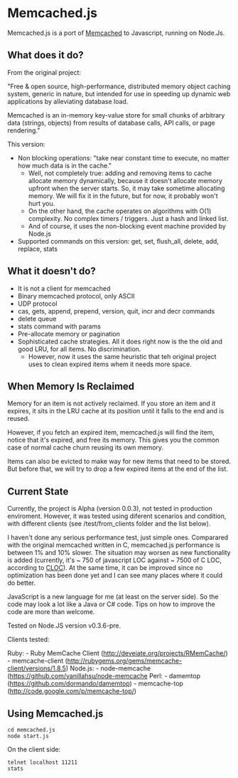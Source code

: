 # Memcached.js
Memcached.js is a port of [Memcached](http://memcached.org/) to Javascript, running on Node.Js.

## What does it do?

From the original project: 

"Free & open source, high-performance, distributed memory object caching system, generic in nature, but intended for use in speeding up dynamic web applications by alleviating database load.

Memcached is an in-memory key-value store for small chunks of arbitrary data (strings, objects) from results of database calls, API calls, or page rendering."

This version:

* Non blocking operations: "take near constant time to execute, no matter how much data is in the cache."
	* Well, not completely true: adding and removing items to cache allocate memory dynamically, because it doesn't allocate memory upfront when the server starts. So, it may take sometime allocating memory. We will fix it in the future, but for now, it probably won't hurt you.
	* On the other hand, the cache operates on algorithms with O(1) complexity. No complex timers / triggers. Just a hash and linked list.
	* And of course, it uses the non-blocking event machine provided by Node.js
* Supported commands on this version: get, set, flush_all, delete, add, replace, stats 


## What it doesn't do?

* It is not a client for memcached 
* Binary memcached protocol, only ASCII
* UDP protocol
* cas, gets, append, prepend, version, quit, incr and decr commands
* delete queue
* stats command with params
* Pre-allocate memory or pagination
* Sophisticated cache strategies. All it does right now is the the old and good LRU, for all items. No discrimination.
	* However, now it uses the same heuristic that teh original project uses to clean expired items whem it needs more space.


## 	When Memory Is Reclaimed
Memory for an item is not actively reclaimed. If you store an item and it expires, it sits in the LRU cache at its position until it falls to the end and is reused.

However, if you fetch an expired item, memcached.js will find the item, notice that it's expired, and free its memory. This gives you the common case of normal cache churn reusing its own memory.

Items can also be evicted to make way for new items that need to be stored. But before that, we will try to drop a few expired items at the end of the list.

## Current State
Currently, the project is Alpha (version 0.0.3), not tested in production enviroment. However, it was tested using diferent scenarios and condition, with different clients (see /test/from_clients folder and the list below). 

I haven't done any serious performance test, just simple ones. Comparared with the original memcached written in C, memcached.js performance is between 1% and 10% slower. The situation may worsen as new functionality is added (currently, it's ~ 750 of javascript LOC against ~ 7500 of C LOC, according to [CLOC](http://sourceforge.net/projects/cloc/)). At the same time, it can be improved since no optimization has been done yet and I can see many places where it could do better.

JavaScript is a new language for me (at least on the server side). So the code may look a lot like a Java or C# code. Tips on how to improve the code are more than welcome. 

Tested on Node.JS version v0.3.6-pre.

Clients tested:

Ruby:
	- Ruby MemCache Client (http://deveiate.org/projects/RMemCache/)
	- memcache-client (http://rubygems.org/gems/memcache-client/versions/1.8.5)
Node.js:
	- node-memcache (https://github.com/vanillahsu/node-memcache
Perl:
	- damemtop (https://github.com/dormando/damemtop)
	- memcache-top (http://code.google.com/p/memcache-top/)

## Using Memcached.js

	cd memcached.js
	node start.js
	
On the client side:

	telnet localhost 11211
	stats